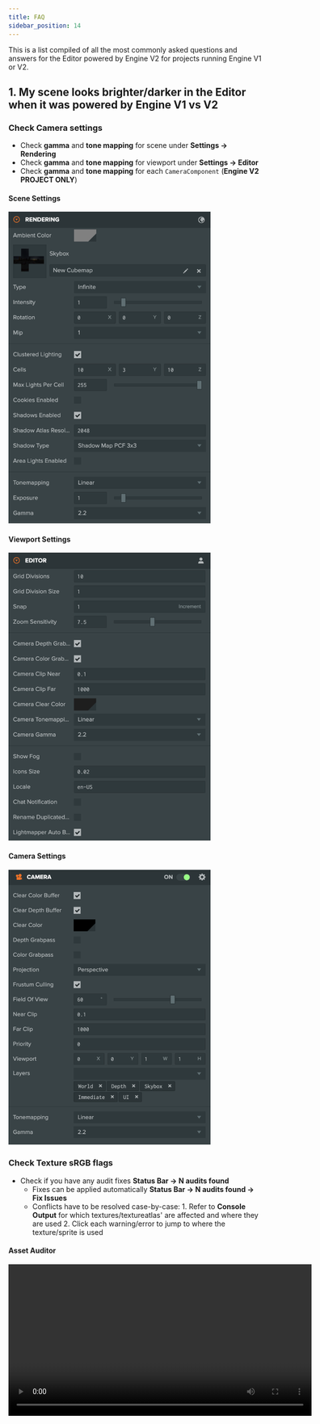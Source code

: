 ```yaml
---
title: FAQ
sidebar_position: 14
---
```


This is a list compiled of all the most commonly asked questions and answers for the Editor powered by Engine V2 for projects running Engine V1 or V2.

## 1. My scene looks brighter/darker in the Editor when it was powered by Engine V1 vs V2

### Check Camera settings

- Check **gamma** and **tone mapping** for scene under **Settings -> Rendering**
- Check **gamma** and **tone mapping** for viewport under **Settings -> Editor**
- Check **gamma** and **tone mapping** for each `CameraComponent` (**Engine V2 PROJECT ONLY**)

#### Scene Settings

<img src='/img/user-manual/editor/editor-v2/settings-rendering.png' width='400px' />

#### Viewport Settings

<img src='/img/user-manual/editor/editor-v2/settings-editor.png' width='400px' />

#### Camera Settings

<img src='/img/user-manual/editor/editor-v2/camera-settings.png' width='400px' />

### Check Texture sRGB flags

- Check if you have any audit fixes **Status Bar -> N audits found**
  - Fixes can be applied automatically **Status Bar -> N audits found -> Fix Issues**
  - Conflicts have to be resolved case-by-case:
        1. Refer to **Console Output** for which textures/textureatlas' are affected and where they are used
        2. Click each warning/error to jump to where the texture/sprite is used

#### Asset Auditor

<video autoplay controls src='/video/asset-auditor.mp4' width='600px' />

## 2. My camera makes objects look brighter/darker in the Editor compared to the Launcher

If the camera is created by a script, make sure the **gamma** and **tone mapping** settings are explicitly set on the camera component.
